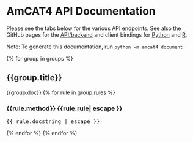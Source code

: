 # AmCAT4 API Documentation

Please see the tabs below for the various API endpoints.
See also the GitHub pages for the <a href="https://github.com/ccs-amsterdam/amcat4">API/backend</a>
and client bindings for <a href="https://github.com/ccs-amsterdam/amcat4apiclient">Python</a>
and <a href="https://github.com/ccs-amsterdam/amcat4r">R</a>.

Note: To generate this documentation, run `python -m amcat4 document`

{% for group in groups %}
## {{group.title}}

{{group.doc}}
{% for rule in group.rules %}
### {{rule.method}} {{rule.rule| escape }}</h2>

<pre>
{{ rule.docstring | escape }}
</pre>
{% endfor %}
{% endfor %}